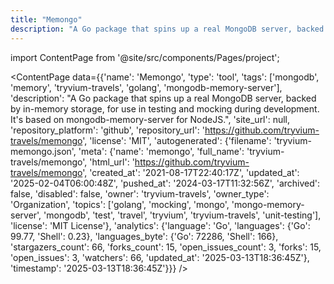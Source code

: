 ```yaml
---
title: "Memongo"
description: "A Go package that spins up a real MongoDB server, backed by in-memory storage, for use in testing and mocking during development. It's based on mongodb-memory-server for NodeJS."
---
```

import ContentPage from '@site/src/components/Pages/project';

<ContentPage
    data={{'name': 'Memongo', 'type': 'tool', 'tags': ['mongodb', 'memory', 'tryvium-travels', 'golang', 'mongodb-memory-server'], 'description': "A Go package that spins up a real MongoDB server, backed by in-memory storage, for use in testing and mocking during development. It's based on mongodb-memory-server for NodeJS.", 'site_url': null, 'repository_platform': 'github', 'repository_url': 'https://github.com/tryvium-travels/memongo', 'license': 'MIT', 'autogenerated': {'filename': 'tryvium-memongo.json', 'meta': {'name': 'memongo', 'full_name': 'tryvium-travels/memongo', 'html_url': 'https://github.com/tryvium-travels/memongo', 'created_at': '2021-08-17T22:40:17Z', 'updated_at': '2025-02-04T06:00:48Z', 'pushed_at': '2024-03-17T11:32:56Z', 'archived': false, 'disabled': false, 'owner': 'tryvium-travels', 'owner_type': 'Organization', 'topics': ['golang', 'mocking', 'mongo', 'mongo-memory-server', 'mongodb', 'test', 'travel', 'tryvium', 'tryvium-travels', 'unit-testing'], 'license': 'MIT License'}, 'analytics': {'language': 'Go', 'languages': {'Go': 99.77, 'Shell': 0.23}, 'languages_byte': {'Go': 72286, 'Shell': 166}, 'stargazers_count': 66, 'forks_count': 15, 'open_issues_count': 3, 'forks': 15, 'open_issues': 3, 'watchers': 66, 'updated_at': '2025-03-13T18:36:45Z'}, 'timestamp': '2025-03-13T18:36:45Z'}}}
/>
